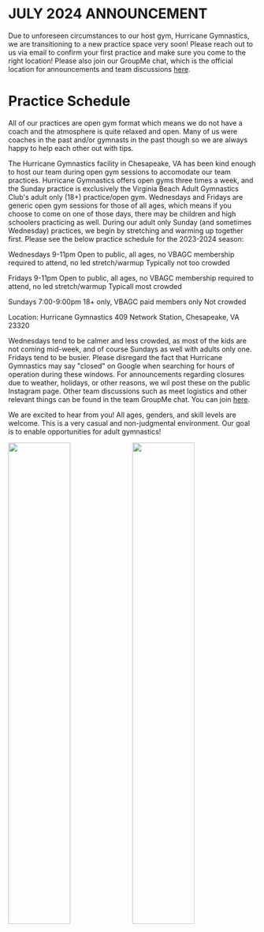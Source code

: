 <!---layout: page
title: "Practice Schedule"
permalink: /practice-schedule--->

# JULY 2024 ANNOUNCEMENT
Due to unforeseen circumstances to our host gym, Hurricane Gymnastics, we are transitioning to a new practice space very soon! Please reach out to us via email to confirm your first practice and make sure you come to the right location! Please also join our GroupMe chat, which is the official location for announcements and team discussions [here](https://groupme.com/join_group/87617300/U5zsqMLk).

# Practice Schedule

All of our practices are open gym format which means we do not have a coach and the atmosphere is quite relaxed and open. Many of us were coaches in the past and/or gymnasts in the past though so we are always happy to help each other out with tips. 

The Hurricane Gymnastics facility in Chesapeake, VA has been kind enough to host our team during open gym sessions to accomodate our team practices. Hurricane Gymnastics offers open gyms three times a week, and the Sunday practice is exclusively the Virginia Beach Adult Gymnastics Club's adult only (18+) practice/open gym. Wednesdays and Fridays are generic open gym sessions for those of all ages, which means if you choose to come on one of those days, there may be children and high schoolers practicing as well. During our adult only Sunday (and sometimes Wednesday) practices, we begin by stretching and warming up together first. Please see the below practice schedule for the 2023-2024 season:

Wednesdays
9-11pm
Open to public, all ages, no VBAGC membership required to attend, no led stretch/warmup
Typically not too crowded

Fridays
9-11pm
Open to public, all ages, no VBAGC membership required to attend, no led stretch/warmup
Typicall most crowded

Sundays
7:00-9:00pm
18+ only, VBAGC paid members only
Not crowded

Location:
Hurricane Gymnastics
409 Network Station, Chesapeake, VA 23320

Wednesdays tend to be calmer and less crowded, as most of the kids are not coming mid-week, and of course Sundays as well with adults only one. Fridays tend to be busier. Please disregard the fact that Hurricane Gymnastics may say "closed" on Google when searching for hours of operation during these windows. For announcements regarding closures due to weather, holidays, or other reasons, we wil post these on the public Instagram page. Other team discussions such as meet logistics and other relevant things can be found in the team GroupMe chat. You can join [here](https://groupme.com/join_group/87617300/U5zsqMLk).

We are excited to hear from you! All ages, genders, and skill levels are welcome. This is a very casual and non-judgmental environment. Our goal is to enable opportunities for adult gymnastics!

<img src="https://user-images.githubusercontent.com/108369432/225925779-e3eb7c15-1de6-46ab-95ba-3aefc743201c.jpg" width="50%" height="50%" /><img src="https://user-images.githubusercontent.com/108369432/225925996-2b4f6a98-b6cc-483a-9331-f029f256f783.jpg" width="50%" height="50%" />

